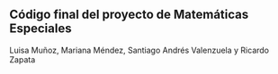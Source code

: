 ## Código final del proyecto de Matemáticas Especiales

Luisa Muñoz, 
Mariana Méndez, 
Santiago Andrés Valenzuela y
Ricardo Zapata
